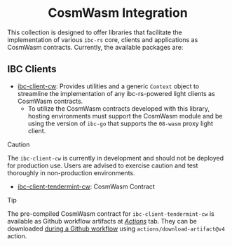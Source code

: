 <div align="center">
    <h1>CosmWasm Integration</h1>
</div>

This collection is designed to offer libraries that facilitate the
implementation of various `ibc-rs` core, clients and applications as CosmWasm
contracts. Currently, the available packages are:

## IBC Clients

- [ibc-client-cw](./ibc-clients/cw-context): Provides utilities and a generic `Context` object
  to streamline the implementation of any ibc-rs-powered light clients as
  CosmWasm contracts.
  - To utilize the CosmWasm contracts developed with this library, hosting
    environments must support the CosmWasm module and be using the version of
    `ibc-go` that supports the `08-wasm` proxy light client.

> [!CAUTION]
> The `ibc-client-cw` is currently in development and should not be
  deployed for production use. Users are advised to exercise caution and test
  thoroughly in non-production environments.

- [ibc-client-tendermint-cw](./ibc-clients/ics07-tendermint): CosmWasm Contract

> [!TIP]
> The pre-compiled CosmWasm contract for `ibc-client-tendermint-cw` is available
> as Github workflow artifacts at
> [_Actions_](https://github.com/cosmos/ibc-rs/actions/workflows/upload-cw-clients.yaml)
> tab. They can be downloaded
> [during a Github workflow](https://github.com/cosmos/ibc-rs/blob/1098f252c04152812f026520e28e323f3bc0507e/.github/workflows/upload-cw-clients.yaml#L87-L96)
> using `actions/download-artifact@v4` action.
